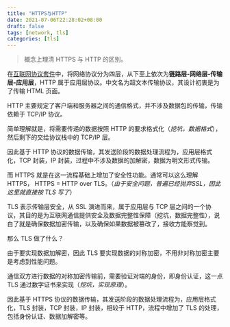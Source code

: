 ```yaml
---
title: "HTTPS与HTTP"
date: 2021-07-06T22:28:02+08:00
draft: false
tags: [network, tls]
categories: [tls]
---
```


>  概念上理清 HTTPS 与 HTTP 的区别。

在[互联网协议套件](https://zh.wikipedia.org/wiki/TCP/IP%E5%8D%8F%E8%AE%AE%E6%97%8F)中，将网络协议分为四层，从下至上依次为**链路层-网络层-传输层-应用层**，HTTP 属于应用层协议。中文名为超文本传输协议，其设计初衷是为了传输 HTML 页面。

HTTP 主要规定了客户端和服务器之间的通信格式，并不涉及数据包的传输，传输依赖于 TCP/IP 协议。

简单理解就是，将需要传递的数据按照 HTTP 的要求格式化（*挖坑，数据格式*），然后剩下的交给协议栈中的 TCP/IP 层。

因此基于 HTTP 协议的数据传输，其发送阶段的数据处理流程为，应用层格式化，TCP 封装，IP 封装，过程中不涉及数据的加解密，数据为明文形式传输。

而 HTTPS 就是在这一流程基础上增加了安全性功能。通常可以这么理解 HTTPS， HTTPS = HTTP over TLS。（*由于安全问题，普遍已经抛弃SSL，因此这里就直接按 TLS 写了*）

TLS 表示传输层安全，从 SSL 演进而来，属于应用层与 TCP 层之间的一个协议，其目的是为互联网通信提供安全及数据完整性保障（挖坑，数据完整性），说白了就是确保数据加密传输，以及确保如果数据被篡改了，接收方能察觉到。

那么 TLS 做了什么？

由于要实现数据加解密，因此 TLS 要实现数据的对称加密，不用非对称加密主要是考虑到性能问题。

通信双方进行数据的对称加密传输前，需要验证对端的身份，即身份认证，这一点 TLS 通过数字证书来实现（*挖坑，实现原理*）。

因此基于 HTTPS 协议的数据传输，其发送阶段的数据处理流程为，应用层格式化，TLS 封装，TCP 封装，IP 封装，相较于 HTTP，流程中增加了 TLS 的处理，包括身份认证、数据加解密等。

